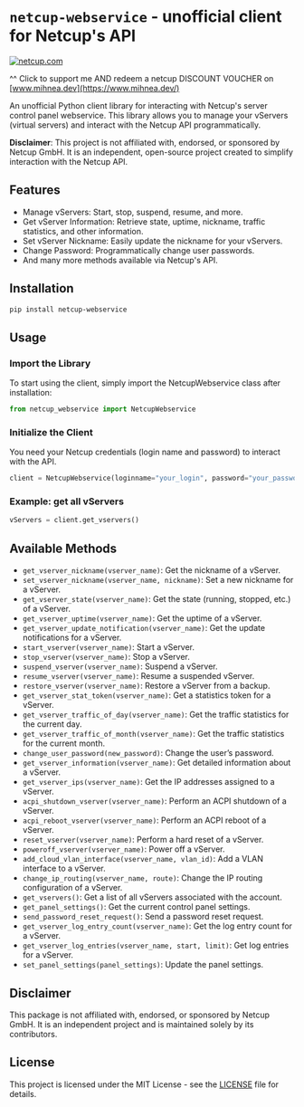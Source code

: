 # `netcup-webservice` - unofficial client for Netcup's API

[![netcup.com](https://www.netcup.com/uploads/netcup_set_C_728x90_b94e135b39.png)](https://www.mihnea.dev/netcup-vouchers)

^^ Click to support me AND redeem a netcup DISCOUNT VOUCHER on [www.mihnea.dev](https://www.mihnea.dev/)

An unofficial Python client library for interacting with Netcup's server control panel webservice. This library allows you to manage your vServers (virtual servers) and interact with the Netcup API programmatically.

**Disclaimer**: This project is not affiliated with, endorsed, or sponsored by Netcup GmbH. It is an independent, open-source project created to simplify interaction with the Netcup API.

## Features

- Manage vServers: Start, stop, suspend, resume, and more.
- Get vServer Information: Retrieve state, uptime, nickname, traffic statistics, and other information.
- Set vServer Nickname: Easily update the nickname for your vServers.
- Change Password: Programmatically change user passwords.
- And many more methods available via Netcup's API.

## Installation

```bash
pip install netcup-webservice
```

## Usage
### Import the Library
To start using the client, simply import the NetcupWebservice class after installation:
```python
from netcup_webservice import NetcupWebservice
```
### Initialize the Client
You need your Netcup credentials (login name and password) to interact with the API.
```python
client = NetcupWebservice(loginname="your_login", password="your_password")
```
### Example: get all vServers
```python
vServers = client.get_vservers()
```

## Available Methods
- `get_vserver_nickname(vserver_name)`: Get the nickname of a vServer.
- `set_vserver_nickname(vserver_name, nickname)`: Set a new nickname for a vServer.
- `get_vserver_state(vserver_name)`: Get the state (running, stopped, etc.) of a vServer.
- `get_vserver_uptime(vserver_name)`: Get the uptime of a vServer.
- `get_vserver_update_notification(vserver_name)`: Get the update notifications for a vServer.
- `start_vserver(vserver_name)`: Start a vServer.
- `stop_vserver(vserver_name)`: Stop a vServer.
- `suspend_vserver(vserver_name)`: Suspend a vServer.
- `resume_vserver(vserver_name)`: Resume a suspended vServer.
- `restore_vserver(vserver_name)`: Restore a vServer from a backup.
- `get_vserver_stat_token(vserver_name)`: Get a statistics token for a vServer.
- `get_vserver_traffic_of_day(vserver_name)`: Get the traffic statistics for the current day.
- `get_vserver_traffic_of_month(vserver_name)`: Get the traffic statistics for the current month.
- `change_user_password(new_password)`: Change the user’s password.
- `get_vserver_information(vserver_name)`: Get detailed information about a vServer.
- `get_vserver_ips(vserver_name)`: Get the IP addresses assigned to a vServer.
- `acpi_shutdown_vserver(vserver_name)`: Perform an ACPI shutdown of a vServer.
- `acpi_reboot_vserver(vserver_name)`: Perform an ACPI reboot of a vServer.
- `reset_vserver(vserver_name)`: Perform a hard reset of a vServer.
- `poweroff_vserver(vserver_name)`: Power off a vServer.
- `add_cloud_vlan_interface(vserver_name, vlan_id)`: Add a VLAN interface to a vServer.
- `change_ip_routing(vserver_name, route)`: Change the IP routing configuration of a vServer.
- `get_vservers()`: Get a list of all vServers associated with the account.
- `get_panel_settings()`: Get the current control panel settings.
- `send_password_reset_request()`: Send a password reset request.
- `get_vserver_log_entry_count(vserver_name)`: Get the log entry count for a vServer.
- `get_vserver_log_entries(vserver_name, start, limit)`: Get log entries for a vServer.
- `set_panel_settings(panel_settings)`: Update the panel settings.

## Disclaimer
This package is not affiliated with, endorsed, or sponsored by Netcup GmbH. It is an independent project and is maintained solely by its contributors.

## License
This project is licensed under the MIT License - see the [LICENSE](LICENSE) file for details.
